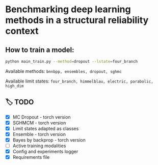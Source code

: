 # Benchmarking deep learning methods in a structural reliability context


## How to train a model:
```bash
python main_train.py --method=dropout --lstate=four_branch
```

Available methods: ```bnnbpp, ensembles, dropout, sghmc ```

Available limit states: ```four_branch, himmelblau, electric, parabolic, high_dim```

## :label: TODO 

- [x] MC Dropout - torch version
- [x] SGHMCM - torch version
- [x] Limit states adapted as classes
- [x] Ensemble - torch version
- [x] Bayes by backprop - torch version
- [ ] Active training modalities
- [x] Config and experiments logger 
- [x] Requirements file